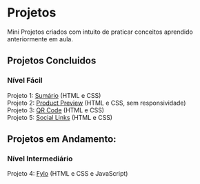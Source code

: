 # Projetos
Mini Projetos criados com intuito de praticar conceitos aprendido anteriormente em aula.

## Projetos Concluidos
### Nível Fácil
Projeto 1: <a href="https://7felipeleite.github.io/mini-projetos/summary/">Sumário</a> (HTML e CSS) <br>
Projeto 2: <a href="https://7felipeleite.github.io/mini-projetos/product-preview/">Product Preview</a> (HTML e CSS, sem responsividade) <br>
Projeto 3: <a href="https://7felipeleite.github.io/mini-projetos/qr-code/">QR Code</a> (HTML e CSS) <br>
Projeto 5: <a href="https://7felipeleite.github.io/mini-projetos/social-links/">Social Links</a> (HTML e CSS)

## Projetos em Andamento: 
### Nível Intermediário
Projeto 4: <a href="https://7felipeleite.github.io/mini-projetos/fylo/">Fylo</a> (HTML e CSS e JavaScript) <br>
